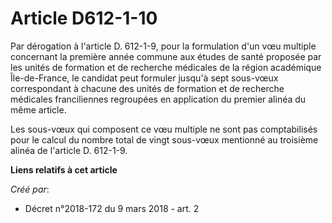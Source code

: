 # Article D612-1-10

Par dérogation à l'article D. 612-1-9, pour la formulation d'un vœu multiple concernant la première année commune aux études
de santé proposée par les unités de formation et de recherche médicales de la région académique Île-de-France, le candidat
peut formuler jusqu'à sept sous-vœux correspondant à chacune des unités de formation et de recherche médicales franciliennes
regroupées en application du premier alinéa du même article.

Les sous-vœux qui composent ce vœu multiple ne sont pas comptabilisés pour le calcul du nombre total de vingt sous-vœux
mentionné au troisième alinéa de l'article D. 612-1-9.

**Liens relatifs à cet article**

_Créé par_:

  - Décret n°2018-172 du 9 mars 2018 - art. 2
